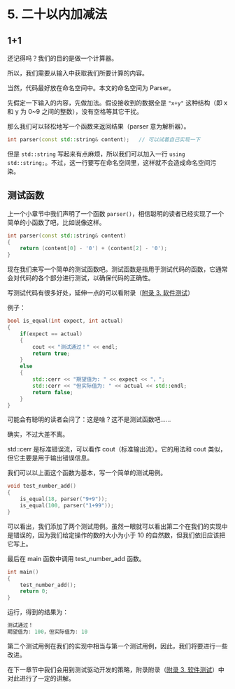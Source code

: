 # 5. 二十以内加减法

## 1+1

还记得吗？我们的目的是做一个计算器。

所以，我们需要从输入中获取我们所要计算的内容。

当然，代码最好放在命名空间中。本文的命名空间为 Parser。

先假定一下输入的内容，先做加法。假设接收到的数据全是 `"x+y"` 这种结构（即 x 和 y 为 0~9 之间的整数），没有空格等其它干扰。

那么我们可以轻松地写一个函数来返回结果（parser 意为解析器）。

```cpp
int parser(const std::string& content);   // 可以试着自己实现一下
```

但是 `std::string` 写起来有点麻烦，所以我们可以加入一行 `using std::string;`。不过，这一行要写在命名空间里，这样就不会造成命名空间污染。

## 测试函数

上一个小章节中我们声明了一个函数 `parser()`，相信聪明的读者已经实现了一个简单的小函数了吧，比如说像这样。

```cpp
int parser(const std::string& content)
{
    return (content[0] - '0') + (content[2] - '0');
}
```

现在我们来写一个简单的测试函数吧。测试函数是指用于测试代码的函数，它通常会对代码的各个部分进行测试，以确保代码的正确性。

写测试代码有很多好处，延伸一点的可以看附录（[附录 3. 软件测试](./附录_03_软件测试)）

例子：

```cpp
bool is_equal(int expect, int actual)
{
    if(expect == actual)
    {
        cout << "测试通过！" << endl;
        return true;
    }
    else
    {
        std::cerr << "期望值为: " << expect << "，";
        std::cerr << "但实际值为: " << actual << std::endl;
        return false;
    }
}
```

可能会有聪明的读者会问了：这是啥？这不是测试函数吧……

确实，不过大差不离。

std::cerr 是标准错误流，可以看作 cout（标准输出流）。它的用法和 cout 类似，但它主要是用于输出错误信息。

我们可以以上面这个函数为基本，写一个简单的测试用例。

```cpp
void test_number_add()
{
    is_equal(18, parser("9+9"));
    is_equal(100, parser("1+99"));
}
```

可以看出，我们添加了两个测试用例。虽然一眼就可以看出第二个在我们的实现中是错误的，因为我们给定操作的数的大小为小于 10 的自然数，但我们依旧应该把它写上。

最后在 main 函数中调用 test_number_add 函数。

```cpp
int main()
{
    test_number_add();
    return 0;
}
```

运行，得到的结果为：

```cpp
测试通过！
期望值为: 100，但实际值为: 10
```

第二个测试用例在我们的实现中相当与第一个测试用例，因此，我们将要进行一些改进。

在下一章节中我们会用到测试驱动开发的策略，附录附录（[附录 3. 软件测试](./附录_03_软件测试)）中对此进行了一定的讲解。
